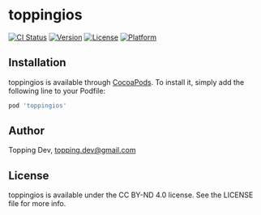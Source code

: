 # toppingios

[![CI Status](https://img.shields.io/travis/Deadknight/toppingios.svg?style=flat)](https://travis-ci.org/Deadknight/topping-ios)
[![Version](https://img.shields.io/cocoapods/v/toppingios.svg?style=flat)](https://cocoapods.org/pods/topping-ios)
[![License](https://img.shields.io/cocoapods/l/toppingios.svg?style=flat)](https://cocoapods.org/pods/topping-ios)
[![Platform](https://img.shields.io/cocoapods/p/toppingios.svg?style=flat)](https://cocoapods.org/pods/topping-ios)

## Installation

toppingios is available through [CocoaPods](https://cocoapods.org). To install
it, simply add the following line to your Podfile:

```ruby
pod 'toppingios'
```

## Author

Topping Dev, topping.dev@gmail.com

## License

toppingios is available under the CC BY-ND 4.0 license. See the LICENSE file for more info.

